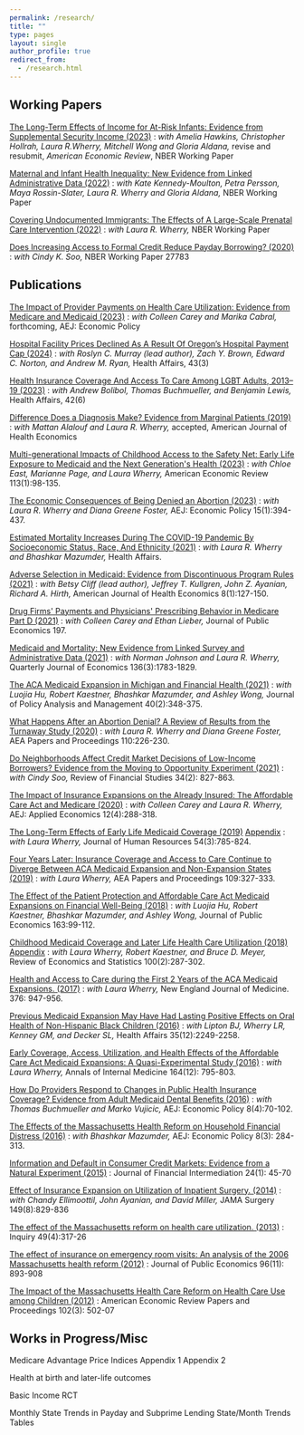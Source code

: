 ```yaml
---
permalink: /research/
title: ""
type: pages
layout: single
author_profile: true
redirect_from: 
  - /research.html
---
```


## Working Papers

[The Long-Term Effects of Income for At-Risk Infants: Evidence from Supplemental Security Income (2023)](/assets/Hawekinsetal_SSI.pdf)
: *with Amelia Hawkins, Christopher Hollrah, Laura R.Wherry, Mitchell Wong and Gloria Aldana,* revise and resubmit, *American Economic Review*, NBER Working Paper

[Maternal and Infant Health Inequality: New Evidence from Linked Administrative Data (2022)](https://www.nber.org/papers/w30693)
: *with Kate Kennedy-Moulton, Petra Persson, Maya Rossin-Slater, Laura R. Wherry and Gloria Aldana,* NBER Working Paper

[Covering Undocumented Immigrants: The Effects of A Large-Scale Prenatal Care Intervention (2022)](/assets/MillerWherryUndocumented.pdf)
: *with Laura R. Wherry,* NBER Working Paper

[Does Increasing Access to Formal Credit Reduce Payday Borrowing? (2020)](/assets/MillerSoo_Bankruptcy.pdf)
: *with Cindy K. Soo,* NBER Working Paper 27783


## Publications

[The Impact of Provider Payments on Health Care Utilization: Evidence from Medicare and Medicaid (2023)](https://www.nber.org/papers/w29471)
: *with Colleen Carey and Marika Cabral,* forthcoming, AEJ: Economic Policy

[Hospital Facility Prices Declined As A Result Of Oregon’s Hospital Payment Cap (2024)](https://www.healthaffairs.org/doi/10.1377/hlthaff.2023.01021)
: *with Roslyn C. Murray (lead author), Zach Y. Brown, Edward C. Norton, and Andrew M. Ryan,* Health Affairs, 43(3)

[Health Insurance Coverage And Access To Care Among LGBT Adults, 2013–19 (2023)](https://www.healthaffairs.org/doi/full/10.1377/hlthaff.2022.01493)
: *with Andrew Bolibol, Thomas Buchmueller, and Benjamin Lewis,* Health Affairs, 42(6)

[ Difference Does a Diagnosis Make? Evidence from Marginal Patients (2019)](https://www.nber.org/papers/w26363)
: *with Mattan Alalouf and Laura R. Wherry,* accepted, American Journal of Health Economics

[Multi-generational Impacts of Childhood Access to the Safety Net: Early Life Exposure to Medicaid and the Next Generation's Health (2023)](http://www.nber.org/papers/w23810)
: *with Chloe East, Marianne Page, and Laura Wherry,* American Economic Review 113(1):98-135.

[The Economic Consequences of Being Denied an Abortion (2023)](https://www.nber.org/papers/w26662)
: *with Laura R. Wherry and Diana Greene Foster,* AEJ: Economic Policy 15(1):394-437.

[Estimated Mortality Increases During The COVID-19 Pandemic By Socioeconomic Status, Race, And Ethnicity (2021)](https://www.healthaffairs.org/doi/full/10.1377/hlthaff.2021.00414)
: *with Laura R. Wherry and Bhashkar Mazumder,* Health Affairs.

[Adverse Selection in Medicaid: Evidence from Discontinuous Program Rules (2021)](https://www.journals.uchicago.edu/doi/abs/10.1086/716464)
: *with Betsy Cliff (lead author), Jeffrey T. Kullgren, John Z. Ayanian, Richard A. Hirth,* American Journal of Health Economics 8(1):127-150.

[Drug Firms' Payments and Physicians' Prescribing Behavior in Medicare Part D (2021)](https://www.sciencedirect.com/science/article/abs/pii/S0047272721000384) 
: *with Colleen Carey and Ethan Lieber,* Journal of Public Economics 197.

[Medicaid and Mortality: New Evidence from Linked Survey and Administrative Data (2021)](https://www.nber.org/papers/w26081) 
: *with Norman Johnson and Laura R. Wherry,* Quarterly Journal of Economics 136(3):1783-1829.

[The ACA Medicaid Expansion in Michigan and Financial Health (2021)](https://onlinelibrary.wiley.com/doi/10.1002/pam.22266)
: *with Luojia Hu, Robert Kaestner, Bhashkar Mazumder, and Ashley Wong,* Journal of Policy Analysis and Management 40(2):348-375.

[What Happens After an Abortion Denial? A Review of Results from the Turnaway Study (2020)](/assets/TurnawayPP.pdf) 
: *with Laura R. Wherry and Diana Greene Foster,* AEA Papers and Proceedings 110:226-230.

[Do Neighborhoods Affect Credit Market Decisions of Low-Income Borrowers? Evidence from the Moving to Opportunity Experiment (2021)](https://academic.oup.com/rfs/advance-article-abstract/doi/10.1093/rfs/hhaa060/5847617)
: *with Cindy Soo,* Review of Financial Studies 34(2): 827-863.

[The Impact of Insurance Expansions on the Already Insured: The Affordable Care Act and Medicare (2020)](https://www.aeaweb.org/articles?id=10.1257/app.20190176)
: *with Colleen Carey and Laura R. Wherry,* AEJ: Applied Economics 12(4):288-318.

[The Long-Term Effects of Early Life Medicaid Coverage (2019)](http://jhr.uwpress.org/content/early/2018/01/25/jhr.54.3.0816.8173R1.abstract) [Appendix](/assets/Appendix2016.pdf)
: *with Laura Wherry,* Journal of Human Resources 54(3):785-824.

[Four Years Later: Insurance Coverage and Access to Care Continue to Diverge Between ACA Medicaid Expansion and Non-Expansion States (2019)](/assets/Miller_Wherry_Papers_and_Proceedings.pdf)
: *with Laura Wherry,* AEA Papers and Proceedings 109:327-333.

[The Effect of the Patient Protection and Affordable Care Act Medicaid Expansions on Financial Well-Being (2018)](https://www.sciencedirect.com/science/article/pii/S0047272718300707)
: *with Luojia Hu, Robert Kaestner, Bhashkar Mazumder, and Ashley Wong,* Journal of Public Economics 163:99-112.

[Childhood Medicaid Coverage and Later Life Health Care Utilization (2018)](https://www.mitpressjournals.org/doi/10.1162/REST_a_00677) [Appendix](/assets/WherryMillerKaestnerMeyerAppendix.pdf) 
: *with Laura Wherry, Robert Kaestner, and Bruce D. Meyer,* Review of Economics and Statistics 100(2):287-302.

[Health and Access to Care during the First 2 Years of the ACA Medicaid Expansions. (2017)](http://www.nejm.org/doi/full/10.1056/NEJMsa1612890?query=featured_home) 
: *with Laura Wherry,* New England Journal of Medicine. 376: 947-956.

[Previous Medicaid Expansion May Have Had Lasting Positive Effects on Oral Health of Non-Hispanic Black Children (2016)](http://content.healthaffairs.org/content/35/12/2249.abstract?etoc)
: *with Lipton BJ, Wherry LR, Kenney GM, and Decker SL,* Health Affairs 35(12):2249-2258.

[Early Coverage, Access, Utilization, and Health Effects of the Affordable Care Act Medicaid Expansions: A Quasi-Experimental Study (2016)](http://annals.org/article.aspx?articleid=2513980)
: *with Laura Wherry,* Annals of Internal Medicine 164(12): 795-803.

[How Do Providers Respond to Changes in Public Health Insurance Coverage? Evidence from Adult Medicaid Dental Benefits (2016)](https://www.aeaweb.org/articles?id=10.1257/pol.2015-0004&&from=f)
: *with Thomas Buchmueller and Marko Vujicic,* AEJ: Economic Policy 8(4):70-102.

[The Effects of the Massachusetts Health Reform on Household Financial Distress (2016)](https://www.aeaweb.org/articles?id=10.1257/pol.2015-0045&&from=f) 
: *with Bhashkar Mazumder,* AEJ: Economic Policy 8(3): 284-313.

[Information and Default in Consumer Credit Markets: Evidence from a Natural Experiment (2015)](http://www.sciencedirect.com/science/article/pii/S1042957314000370)
: Journal of Financial Intermediation 24(1): 45-70

[Effect of Insurance Expansion on Utilization of Inpatient Surgery. (2014)](http://archsurg.jamanetwork.com/article.aspx?articleid=1885707) 
: *with Chandy Ellimoottil, John Ayanian, and David Miller,* JAMA Surgery 149(8):829-836

[The effect of the Massachusetts reform on health care utilization. (2013)](http://www.ncbi.nlm.nih.gov/pubmed/23469675) 
: Inquiry 49(4):317-26

[The effect of insurance on emergency room visits: An analysis of the 2006 Massachusetts health reform (2012)](http://www.sciencedirect.com/science/article/pii/S0047272712000850) 
: Journal of Public Economics 96(11): 893-908

[The Impact of the Massachusetts Health Care Reform on Health Care Use among Children (2012)](http://www.aeaweb.org/articles.php?doi=10.1257/aer.102.3.502) 
: American Economic Review Papers and Proceedings 102(3): 502-07

## Works in Progress/Misc

Medicare Advantage Price Indices Appendix 1 Appendix 2

Health at birth and later-life outcomes

Basic Income RCT

Monthly State Trends in Payday and Subprime Lending State/Month Trends Tables